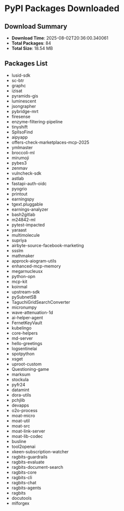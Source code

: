 # PyPI Packages Downloaded

## Download Summary
- **Download Time**: 2025-08-02T20:36:00.340061
- **Total Packages**: 84
- **Total Size**: 18.54 MB

## Packages List
- lusid-sdk
- sc-btr
- graphc
- izisat
- pyramids-gis
- luminescent
- jsongrapher
- pybridge-mrt
- firesense
- enzyme-filtering-pipeline
- tinyshift
- SplIsoFind
- aipyapp
- offers-check-marketplaces-mcp-2025
- ymlmaster
- broccoli-ml
- mirumoji
- pybes3
- zenmav
- vulncheck-sdk
- astlab
- fastapi-auth-oidc
- pyogrio
- printout
- earningspy
- tgext.pluggable
- earnings-analyzer
- bash2gitlab
- m24842-ml
- pytest-impacted
- yaraast
- multimolecule
- supriya
- airbyte-source-facebook-marketing
- ssslm
- mathmaker
- approck-aiogram-utils
- enhanced-mcp-memory
- megarnucleusx
- python-opn
- mcp-kit
- koinmal
- upstream-sdk
- pySubnetSB
- TaguchiGridSearchConverter
- micronumpy
- wave-attenuation-1d
- ai-helper-agent
- FernetKeyVault
- kubelingo
- core-helpers
- md-server
- hello-greetings
- logsentinelai
- spotpython
- xsget
- uproot-custom
- Questioning-game
- marksum
- stockula
- pyfr24
- datamint
- dora-utils
- pchjlib
- devapps
- o2o-process
- moat-micro
- moat-util
- moat-src
- moat-link-server
- moat-lib-codec
- busline
- tool2openai
- xkeen-subscription-watcher
- ragbits-guardrails
- ragbits-evaluate
- ragbits-document-search
- ragbits-core
- ragbits-cli
- ragbits-chat
- ragbits-agents
- ragbits
- docutools
- mlforgex
